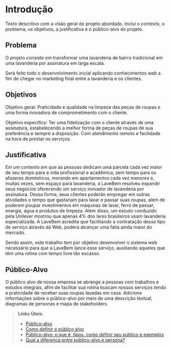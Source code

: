 # Introdução

Texto descritivo com a visão geral do projeto abordado. Inclui o contexto, o problema, os objetivos, a justificativa e o público-alvo do projeto.

## Problema
O projeto consiste em transformar uma lavanderia de bairro tradicional em uma lavanderia por assinatura em larga escala.

Será feito todo o desenvolvimento inicial aplicando conhecimentos web a fim de chegar no marketing final entre a lavanderia e os clientes.


## Objetivos

 Objetivo geral: Praticidade e qualidade na limpeza das peças de roupas e uma forma inovadora de comprometimento com o cliente.

Objetivo especifíco: Ter uma fidelização com o cliente através de uma assinatura, estabelecendo a melhor forma de peças de roupas de sua preferência e sempre a disposição. Com atendimento remoto e facilidade na hora de prestar os serviços.

## Justificativa

Em um contexto em que as pessoas dedicam uma parcela cada vez maior de seu tempo para a vida profissional e acadêmica, sem tempo para os afazeres domésticos, morando em apartamentos cada vez menores e, muitas vezes, sem espaço para lavanderia, a LaveBem resolveu expandir seus negócios oferecendo um serviço inovador de lavanderia por assinatura. Dessa forma, seus clientes poderão empregar em outras atividades o tempo que gastariam para lavar e passar suas roupas, além de poderem poupar investimentos em máquinas de lavar, ferro de passar, energia, água e produtos de limpeza. 
Além disso, um estudo conduzido pela Unilever mostrou que apenas 4% dos lares brasileiros usam lavanderia especializada. A LaveBem acredita que facilitando a contratação desse tipo de serviço através da Web, poderá alcançar uma fatia ainda maior do mercado.

Sendo assim, este trabalho tem por objetivo desenvolver o sistema web necessário para que a LaveBem lance esse serviço, auxiliando aqueles que têm uma rotina com tempo livre tão escasso.


## Público-Alvo

O público alvo de nossa empresa se abrange a pessoas com trabalhos e estudos integrais, afim de facilitar sua rotina buscam nossos serviços tendo a praticidade de receber suas roupas lavadas em casa. 
Adicione informações sobre o público-alvo por meio de uma descrição textual, diagramas de personas e mapa de stakeholders.

> **Links Úteis**:
> - [Público-alvo](https://blog.hotmart.com/pt-br/publico-alvo/)
> - [Como definir o público alvo](https://exame.com/pme/5-dicas-essenciais-para-definir-o-publico-alvo-do-seu-negocio/)
> - [Público-alvo: o que é, tipos, como definir seu público e exemplos](https://klickpages.com.br/blog/publico-alvo-o-que-e/)
> - [Qual a diferença entre público-alvo e persona?](https://rockcontent.com/blog/diferenca-publico-alvo-e-persona/)

